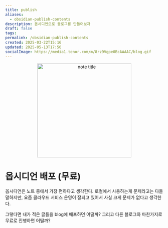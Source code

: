 ```yaml
---
title: publish
aliases:
  - obsidian-publish-contents
description: 옵시디언으로 블로그를 만들어보자
draft: false
tags: 
permalink: /obsidian-publish-contents
created: 2025-03-22T15:16
updated: 2025-05-13T17:56
socialImage: https://media1.tenor.com/m/8rz9Vgpe0BcAAAAC/blog.gif
---
```

<p align="center">
  <img src="https://media1.tenor.com/m/8rz9Vgpe0BcAAAAC/blog.gif" alt="note title" width="300">
</p>

# 옵시디언 배포 (무료)

옵시디언은 노트 중에서 가장 편하다고 생각한다. 로컬에서 사용하는게 문제라고는 다들 말하지만, 요즘 클라우드 서비스 운영이 잘되고 있어서 사실 크게 문제가 없다고 생각한다.  

그렇다면 내가 적은 글들을 blog에 배포하면 어떨까? 그리고 다른 블로그와 마찬가지로 무료로 진행하면 어떨까?